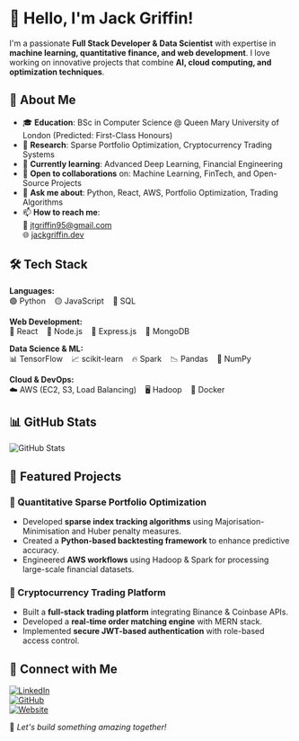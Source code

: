 # 👋 Hello, I'm Jack Griffin!

I'm a passionate **Full Stack Developer & Data Scientist** with expertise in **machine learning, quantitative finance, and web development**. I love working on innovative projects that combine **AI, cloud computing, and optimization techniques**.

## 🚀 About Me
- 🎓 **Education**: BSc in Computer Science @ Queen Mary University of London (Predicted: First-Class Honours)  
- 🔬 **Research**: Sparse Portfolio Optimization, Cryptocurrency Trading Systems  
- 🌱 **Currently learning**: Advanced Deep Learning, Financial Engineering  
- 🤝 **Open to collaborations** on: Machine Learning, FinTech, and Open-Source Projects  
- 💬 **Ask me about**: Python, React, AWS, Portfolio Optimization, Trading Algorithms  
- 📫 **How to reach me**:  
  📧 [jtgriffin95@gmail.com](mailto:jtgriffin95@gmail.com)  
  🌐 [jackgriffin.dev](https://jackgriffin.dev)  


## 🛠️ Tech Stack
**Languages:**  
🟢 Python &nbsp;&nbsp; 🟡 JavaScript &nbsp;&nbsp; 🔵 SQL  

**Web Development:**  
🔹 React &nbsp;&nbsp; 🔹 Node.js &nbsp;&nbsp; 🔹 Express.js &nbsp;&nbsp; 🔹 MongoDB  

**Data Science & ML:**  
📊 TensorFlow &nbsp;&nbsp; 📈 scikit-learn &nbsp;&nbsp; 🔥 Spark &nbsp;&nbsp; 📉 Pandas &nbsp;&nbsp; 🔣 NumPy  

**Cloud & DevOps:**  
☁️ AWS (EC2, S3, Load Balancing) &nbsp;&nbsp; 🖥️ Hadoop &nbsp;&nbsp; 🐳 Docker  

## 📊 GitHub Stats
![GitHub Stats](https://github-readme-stats.vercel.app/api?username=griffin1995&show_icons=true&theme=radical)  


## 🌟 Featured Projects

### 🔹 Quantitative Sparse Portfolio Optimization
- Developed **sparse index tracking algorithms** using Majorisation-Minimisation and Huber penalty measures.  
- Created a **Python-based backtesting framework** to enhance predictive accuracy.  
- Engineered **AWS workflows** using Hadoop & Spark for processing large-scale financial datasets.  

### 🔹 Cryptocurrency Trading Platform
- Built a **full-stack trading platform** integrating Binance & Coinbase APIs.  
- Developed a **real-time order matching engine** with MERN stack.  
- Implemented **secure JWT-based authentication** with role-based access control.  

## 🔗 Connect with Me  
[![LinkedIn](https://img.shields.io/badge/LinkedIn-0077B5?style=for-the-badge&logo=linkedin&logoColor=white)](https://linkedin.com/in/jackgriffindev)  
[![GitHub](https://img.shields.io/badge/GitHub-100000?style=for-the-badge&logo=github&logoColor=white)](https://github.com/griffin1995)  
[![Website](https://img.shields.io/badge/Website-000000?style=for-the-badge&logo=web&logoColor=white)](https://jackgriffin.dev)  

🚀 *Let's build something amazing together!*  
